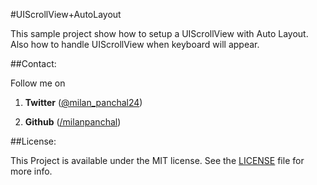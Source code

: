 #UIScrollView+AutoLayout


This sample project show how to setup a UIScrollView with Auto Layout. Also how to handle UIScrollView when keyboard will appear. 




##Contact:


Follow me on 

1. **Twitter** ([@milan_panchal24](https://twitter.com/milan_panchal24))

2. **Github** ([/milanpanchal](https://github.com/milanpanchal/))


##License:

This Project is available under the MIT license. See the [LICENSE](https://github.com/milanpanchal/UIScrollView-AutoLayout/blob/master/LICENSE) file for more info.
